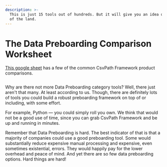 ```yaml
---
description: >-
  This is just 15 tools out of hundreds. But it will give you an idea of the lay
  of the land.
---
```


# The Data Preboarding Comparison Worksheet

[This google sheet](https://docs.google.com/spreadsheets/d/169fS7RIWkPF3NFjgQ-gYDtHe0k7L3HMIkjx8rT8_MNw/edit?usp=sharing) has a few of the common CsvPath Framework product comparisons.&#x20;

<figure><img src="../../.gitbook/assets/Screenshot 2025-02-23 at 3.07.32 PM.png" alt=""><figcaption></figcaption></figure>

Why are there not more Data Preboarding category tools? Well, there just aren't that many. At least according to us. Though, there are definitely lots of tools you could build a robust preboarding framework on top of or including, with some effort. &#x20;

For example, Python — you could simply roll you own. We think that would not be a good use of time, since you can grab CsvPath Framework and be up and running in minutes.&#x20;

Remember that Data Preboarding is hard. The best indicator of that is that a majority of companies could use a good preboarding tool. Some would substantially reduce expensive manual processing and expensive, even sometimes existential, errors. They would happily pay for the lower overhead and peace of mind. And yet there are so few data preboarding options. Hard things are hard!

